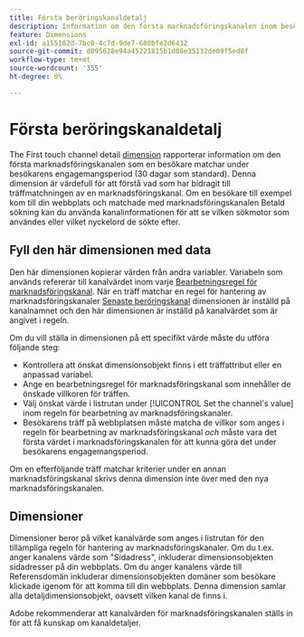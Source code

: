 ```yaml
---
title: Första beröringskanaldetalj
description: Information om den första marknadsföringskanalen inom besökarens förfallotid för engagemang.
feature: Dimensions
exl-id: a155182d-7bc0-4c7d-9de7-680bfe2d6432
source-git-commit: d095628e94a45221815b1d08e35132de09f5ed8f
workflow-type: tm+mt
source-wordcount: '355'
ht-degree: 0%

---
```


# Första beröringskanaldetalj

The First touch channel detail [dimension](overview.md) rapporterar information om den första marknadsföringskanalen som en besökare matchar under besökarens engagemangsperiod (30 dagar som standard). Denna dimension är värdefull för att förstå vad som har bidragit till träffmatchningen av en marknadsföringskanal. Om en besökare till exempel kom till din webbplats och matchade med marknadsföringskanalen Betald sökning kan du använda kanalinformationen för att se vilken sökmotor som användes eller vilket nyckelord de sökte efter.

## Fyll den här dimensionen med data

Den här dimensionen kopierar värden från andra variabler. Variabeln som används refererar till kanalvärdet inom varje [Bearbetningsregel för marknadsföringskanal](/help/admin/admin/c-manage-report-suites/c-edit-report-suites/marketing-channels/c-rules.md). När en träff matchar en regel för hantering av marknadsföringskanaler [Senaste beröringskanal](last-touch-channel.md) dimensionen är inställd på kanalnamnet och den här dimensionen är inställd på kanalvärdet som är angivet i regeln.

Om du vill ställa in dimensionen på ett specifikt värde måste du utföra följande steg:

* Kontrollera att önskat dimensionsobjekt finns i ett träffattribut eller en anpassad variabel.
* Ange en bearbetningsregel för marknadsföringskanal som innehåller de önskade villkoren för träffen.
* Välj önskat värde i listrutan under [!UICONTROL Set the channel's value] inom regeln för bearbetning av marknadsföringskanaler.
* Besökarens träff på webbplatsen måste matcha de villkor som anges i regeln för bearbetning av marknadsföringskanal _och_ måste vara det första värdet i marknadsföringskanalen för att kunna göra det under besökarens engagemangsperiod.

Om en efterföljande träff matchar kriterier under en annan marknadsföringskanal skrivs denna dimension inte över med den nya marknadsföringskanalen.

## Dimensioner

Dimensioner beror på vilket kanalvärde som anges i listrutan för den tillämpliga regeln för hantering av marknadsföringskanaler. Om du t.ex. anger kanalens värde som &quot;Sidadress&quot;, inkluderar dimensionsobjekten sidadresser på din webbplats. Om du anger kanalens värde till Referensdomän inkluderar dimensionsobjekten domäner som besökare klickade igenom för att komma till din webbplats. Denna dimension samlar alla detaljdimensionsobjekt, oavsett vilken kanal de finns i.

Adobe rekommenderar att kanalvärden för marknadsföringskanalen ställs in för att få kunskap om kanaldetaljer.
